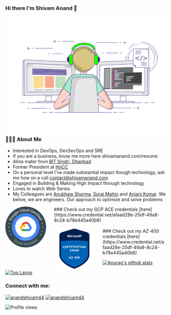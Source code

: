### Hi there I'm Shivam Anand 👋
<img align="right" alt="GIF" src="assets/Home/me.gif" width="500"/>

<h3> 👨🏻‍💻 About Me </h3>

- Interested in DevOps, DevSecOps and SRE
- If you are a business, know me more here shivamanand.com/resume
- Alma mater from [BIT Sindri, Dhanbad](http://bitsindri.ac.in/)
- Former President at [HnCC](https://github.com/hnccbits)
- On a personal level I've made substantial impact though technology, ask me how on a call contact@shivamanand.com
- Engaged in Building & Making High Impact through technology
- Loves to watch Web Series
- My Colleagues are [Anubhaw Sharma](https://github.com/Anubhaw19), [Suraj Mahto](https://github.com/suraj-sloth) and [Anjani Kumar](https://github.com/anjanik012).
   We belive, we are engineers. Our approach to optimize and solve problems


<img align="left" src="assets/Home/ACE.png" width="128" style="margin-right: 25px"/>
### Check out my GCP ACE credentials [here](https://www.credential.net/afaad28e-25df-49a8-8c24-b78e445a40b6)
<br/>
<br/>
<img align="left" src="assets/Home/az-400.png" width="128" style="margin-right: 25px"/>
### Check out my AZ-400 credentials [here](https://www.credential.net/afaad28e-25df-49a8-8c24-b78e445a40b6)






[![Anurag's github stats](https://github-readme-stats.vercel.app/api?username=anandshivam44&count_private=true&show_icons=true)](https://github.com/anandshivam44)

[![Top Langs](https://github-readme-stats.vercel.app/api/top-langs/?username=anandshivam44&langs_count=6&layout=compact)](https://github.com/anandshivam44)








<h3 align="left">Connect with me:</h3>
<p align="left">
<a href="https://linkedin.com/in/anandshivam44" target="blank"><img align="center" src="https://cdn.jsdelivr.net/npm/simple-icons@3.0.1/icons/linkedin.svg" alt="anandshivam44" height="30" width="40" /></a>
<a href="https://fb.com/anandshivam44" target="blank"><img align="center" src="https://cdn.jsdelivr.net/npm/simple-icons@3.0.1/icons/facebook.svg" alt="anandshivam44" height="30" width="40" /></a>
</p>

![Profile views](https://gpvc.arturio.dev/anandshivam44) 





